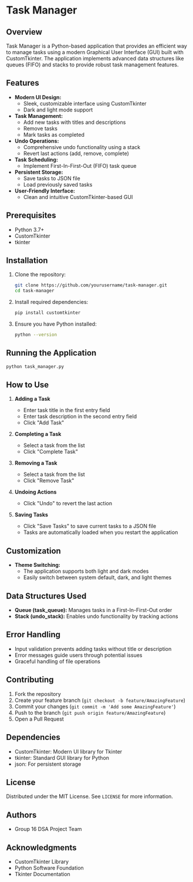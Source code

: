 # Task Manager

## Overview
Task Manager is a Python-based application that provides an efficient way to manage tasks using a modern Graphical User Interface (GUI) built with CustomTkinter. The application implements advanced data structures like queues (FIFO) and stacks to provide robust task management features.

## Features
- **Modern UI Design:** 
  - Sleek, customizable interface using CustomTkinter
  - Dark and light mode support
- **Task Management:** 
  - Add new tasks with titles and descriptions
  - Remove tasks
  - Mark tasks as completed
- **Undo Operations:** 
  - Comprehensive undo functionality using a stack
  - Revert last actions (add, remove, complete)
- **Task Scheduling:** 
  - Implement First-In-First-Out (FIFO) task queue
- **Persistent Storage:** 
  - Save tasks to JSON file
  - Load previously saved tasks
- **User-Friendly Interface:** 
  - Clean and intuitive CustomTkinter-based GUI

## Prerequisites
- Python 3.7+
- CustomTkinter
- tkinter

## Installation

1. Clone the repository:
   ```bash
   git clone https://github.com/yourusername/task-manager.git
   cd task-manager
   ```

2. Install required dependencies:
   ```bash
   pip install customtkinter
   ```

3. Ensure you have Python installed:
   ```bash
   python --version
   ```

## Running the Application
```bash
python task_manager.py
```

## How to Use
1. **Adding a Task**
   - Enter task title in the first entry field
   - Enter task description in the second entry field
   - Click "Add Task"

2. **Completing a Task**
   - Select a task from the list
   - Click "Complete Task"

3. **Removing a Task**
   - Select a task from the list
   - Click "Remove Task"

4. **Undoing Actions**
   - Click "Undo" to revert the last action

5. **Saving Tasks**
   - Click "Save Tasks" to save current tasks to a JSON file
   - Tasks are automatically loaded when you restart the application

## Customization
- **Theme Switching:** 
  - The application supports both light and dark modes
  - Easily switch between system default, dark, and light themes

## Data Structures Used
- **Queue (task_queue):** Manages tasks in a First-In-First-Out order
- **Stack (undo_stack):** Enables undo functionality by tracking actions

## Error Handling
- Input validation prevents adding tasks without title or description
- Error messages guide users through potential issues
- Graceful handling of file operations

## Contributing
1. Fork the repository
2. Create your feature branch (`git checkout -b feature/AmazingFeature`)
3. Commit your changes (`git commit -m 'Add some AmazingFeature'`)
4. Push to the branch (`git push origin feature/AmazingFeature`)
5. Open a Pull Request

## Dependencies
- CustomTkinter: Modern UI library for Tkinter
- tkinter: Standard GUI library for Python
- json: For persistent storage

## License
Distributed under the MIT License. See `LICENSE` for more information.

## Authors
- Group 16 DSA Project Team

## Acknowledgments
- CustomTkinter Library
- Python Software Foundation
- Tkinter Documentation
